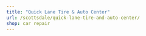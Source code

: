 ```yaml
---
title: "Quick Lane Tire & Auto Center"
url: /scottsdale/quick-lane-tire-and-auto-center/
shop: car repair
---
```

